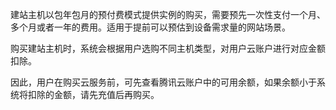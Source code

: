 建站主机以包年包月的预付费模式提供实例的购买，需要预先一次性支付一个月、多个月或者一年的费用。适用于提前可以预估到设备需求量的网站场景。

购买建站主机时，系统会根据用户选购不同主机类型，对用户云账户进行对应金额扣除。

因此，用户在购买云服务前，可先查看腾讯云账户中的可用余额，如果余额小于系统将扣除的金额，请先充值后再购买。
